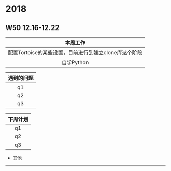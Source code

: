 # 2018
## W50 12.16-12.22
| 本周工作 | 
| :-: | 
|配置Tortoise的某些设置，目前进行到建立clone库这个阶段|  
|自学Python|   

| 遇到的问题 | 
| :-: | 
| q1   |  
| q2   | 
| q3   |  

| 下周计划 | 
| :-: | 
| q1   |  
| q2   | 
| q3   |  

* 其他
-------------------------------------------------------------
